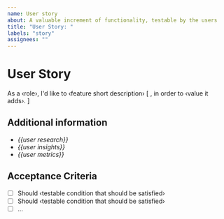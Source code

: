 ```yaml
---
name: User story
about: A valuable increment of functionality, testable by the users
title: "User Story: "
labels: "story"
assignees: ""
---
```


# User Story

As a ‹role›, I'd like to ‹feature short description› [ , in order to ‹value it adds›. ]

## Additional information
<!-- Provide any additional information or resources for reference -->
- _{{user research}}_
- _{{user insights}}_
- _{{user metrics}}_

## Acceptance Criteria

- [ ] Should ‹testable condition that should be satisfied›
- [ ] Should ‹testable condition that should be satisfied›
- [ ] ...
